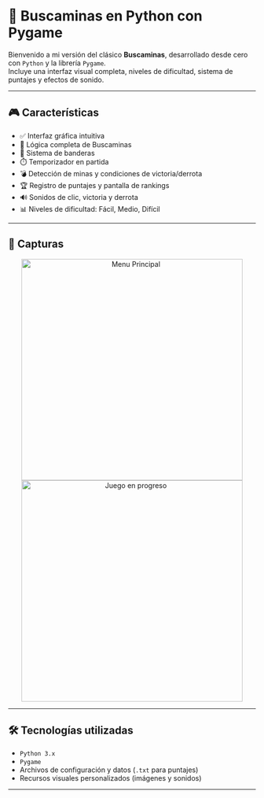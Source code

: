 # 🧨 Buscaminas en Python con Pygame

Bienvenido a mi versión del clásico **Buscaminas**, desarrollado desde cero con `Python` y la librería `Pygame`.  
Incluye una interfaz visual completa, niveles de dificultad, sistema de puntajes y efectos de sonido.

---

## 🎮 Características

- ✅ Interfaz gráfica intuitiva
- 🧠 Lógica completa de Buscaminas
- 🚩 Sistema de banderas
- ⏱️ Temporizador en partida
- 💣 Detección de minas y condiciones de victoria/derrota
- 🏆 Registro de puntajes y pantalla de rankings
- 🔊 Sonidos de clic, victoria y derrota
- 📊 Niveles de dificultad: Fácil, Medio, Difícil

---

## 📸 Capturas

<p align="center">
  <img src="Imagenes/menu_principal.png" width="450" alt="Menu Principal"/>
  <img src="Imagenes/juego.png" width="450" alt="Juego en progreso"/>
</p>

---

## 🛠️ Tecnologías utilizadas

- `Python 3.x`
- `Pygame`
- Archivos de configuración y datos (`.txt` para puntajes)
- Recursos visuales personalizados (imágenes y sonidos)

---
